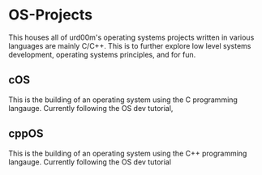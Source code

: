 # OS-Projects
This houses all of urd00m's operating systems projects written in various languages are mainly C/C++. This is to further explore low level systems development, operating systems principles, and for fun.  

## cOS 
This is the building of an operating system using the C programming langauge. Currently following the OS dev tutorial, 
## cppOS 
This is the building of an operating system using the C++ programming langauge. Currently following the OS dev tutorial
